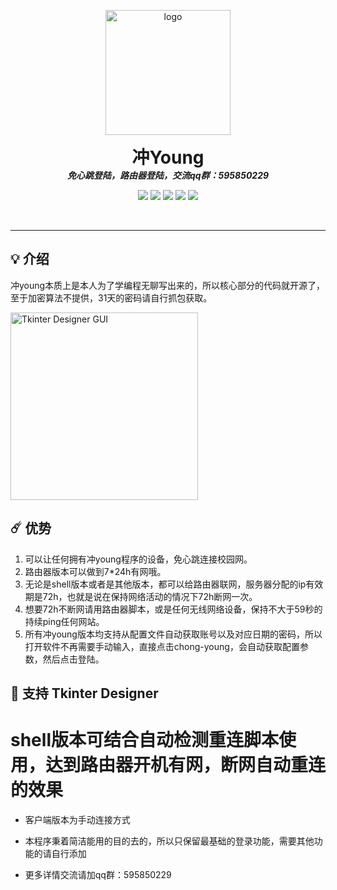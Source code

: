 <p align="center">
  <img width="200" src="https://github.com/dapaoxixixi/feiyoung/blob/main/Image/ws.jpg" alt="logo">
  <h1 align="center" style="margin: 0 auto 0 auto;">冲Young</h1>
  <h5 align="center" style="margin: 0 auto 0 auto;">免心跳登陆，路由器登陆，交流qq群：595850229</h5>
  </p>

  <p align="center">
    <img src="https://img.shields.io/github/last-commit/dapaoxixixi/feiyoung">
    <img src="https://tokei.rs/b1/github/dapaoxixixi/feiyoung">
    <img src="https://img.shields.io/github/contributors/dapaoxixixi/feiyoung">
    <img src="https://img.shields.io/github/issues/dapaoxixixi/feiyoung?label=issues">
    <img src="https://img.shields.io/github/stars/dapaoxixixi/feiyoung">
  </p>
  
  <br>
  
  ___ 

## 💡 介绍

冲young本质上是本人为了学编程无聊写出来的，所以核心部分的代码就开源了，至于加密算法不提供，31天的密码请自行抓包获取。

<img width="300" alt="Tkinter Designer GUI" src="https://github.com/dapaoxixixi/feiyoung/blob/main/Image/pc1.png">

## ☄️  优势

1. 可以让任何拥有冲young程序的设备，免心跳连接校园网。
2. 路由器版本可以做到7*24h有网哦。
3. 无论是shell版本或者是其他版本，都可以给路由器联网，服务器分配的ip有效期是72h，也就是说在保持网络活动的情况下72h断网一次。
4. 想要72h不断网请用路由器脚本，或是任何无线网络设备，保持不大于59秒的持续ping任何网站。
5. 所有冲young版本均支持从配置文件自动获取账号以及对应日期的密码，所以打开软件不再需要手动输入，直接点击chong-young，会自动获取配置参数，然后点击登陆。

## 🦋 支持 Tkinter Designer


# 

# shell版本可结合自动检测重连脚本使用，达到路由器开机有网，断网自动重连的效果

 * 客户端版本为手动连接方式

 * 本程序秉着简洁能用的目的去的，所以只保留最基础的登录功能，需要其他功能的请自行添加

 * 更多详情交流请加qq群：595850229
